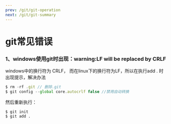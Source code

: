 ```yaml
---
prev: /git/git-operation
next: /git/git-summary
---
```


# git常见错误


### 1、windows使用git时出现：warning:LF will be replaced by CRLF

windows中的换行符为 CRLF， 而在linux下的换行符为LF，所以在执行add . 时出现提示，解决办法

```js
$ rm -rf .git // 删除.git
$ git config --global core.autocrlf false //禁用自动转换
```

然后重新执行：

```
$ git init
$ git add .
```